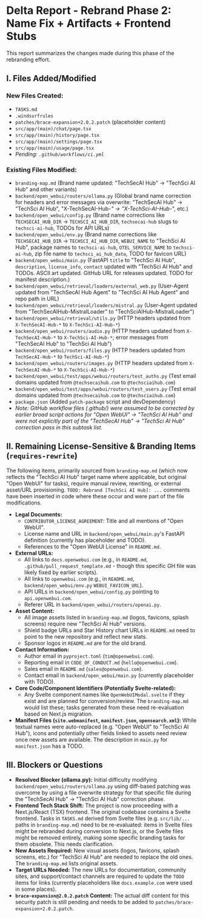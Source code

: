 # Delta Report - Rebrand Phase 2: Name Fix + Artifacts + Frontend Stubs

This report summarizes the changes made during this phase of the rebranding effort.

## I. Files Added/Modified

### New Files Created:
- `TASKS.md`
- `.windsurfrules`
- `patches/brace-expansion+2.0.2.patch` (placeholder content)
- `src/app/(main)/chat/page.tsx`
- `src/app/(main)/history/page.tsx`
- `src/app/(main)/settings/page.tsx`
- `src/app/(main)/usage/page.tsx`
- *Pending: `.github/workflows/ci.yml`*

### Existing Files Modified:
- `branding-map.md` (Brand name updated: "TechSecAI Hub" -> "TechSci AI Hub" and other variants)
- `backend/open_webui/routers/ollama.py` (Global brand name correction for headers and error messages via overwrite: "TechSecAI Hub" -> "TechSci AI Hub", "X-TechSecAI-Hub-*" -> "X-TechSci-AI-Hub-*", etc.)
- `backend/open_webui/config.py` (Brand name corrections like `TECHSECAI_HUB_DIR` -> `TECHSCI_AI_HUB_DIR`, `techsecai-hub` slugs to `techsci-ai-hub`, TODOs for API URLs)
- `backend/open_webui/env.py` (Brand name corrections like `TECHSECAI_HUB_DIR` -> `TECHSCI_AI_HUB_DIR`, `WEBUI_NAME` to "TechSci AI Hub", package names to `techsci-ai-hub`, `OTEL_SERVICE_NAME` to `techsci-ai-hub`, zip file name to `techsci_ai_hub_data`, TODO for favicon URL)
- `backend/open_webui/main.py` (FastAPI `title` to "TechSci AI Hub", `description`, `license_info`, `contact` updated with "TechSci AI Hub" and TODOs. ASCII art updated. GitHub URL for releases updated. TODO for manifest description.)
- `backend/open_webui/retrieval/loaders/external_web.py` (User-Agent updated from "TechSecAI Hub Agent" to "TechSci AI Hub Agent" and repo path in URL)
- `backend/open_webui/retrieval/loaders/mistral.py` (User-Agent updated from "TechSecAIHub-MistralLoader" to "TechSciAIHub-MistralLoader")
- `backend/open_webui/retrieval/utils.py` (HTTP headers updated from `X-TechSecAI-Hub-*` to `X-TechSci-AI-Hub-*`)
- `backend/open_webui/routers/audio.py` (HTTP headers updated from `X-TechSecAI-Hub-*` to `X-TechSci-AI-Hub-*`; error messages from "TechSecAI Hub" to "TechSci AI Hub")
- `backend/open_webui/routers/files.py` (HTTP headers updated from `TechSecAI-Hub-*` to `TechSci-AI-Hub-*`)
- `backend/open_webui/routers/images.py` (HTTP headers updated from `X-TechSecAI-Hub-*` to `X-TechSci-AI-Hub-*`)
- `backend/open_webui/test/apps/webui/routers/test_auths.py` (Test email domains updated from `@techsecaihub.com` to `@techsciaihub.com`)
- `backend/open_webui/test/apps/webui/routers/test_users.py` (Test email domains updated from `@techsecaihub.com` to `@techsciaihub.com`)
- `package.json` (Added `patch-package` script and devDependency)
- *Note: GitHub workflow files (.github/) were assumed to be corrected by earlier broad script actions for "Open WebUI" -> "TechSci AI Hub" and were not explicitly part of the "TechSecAI Hub" -> "TechSci AI Hub" correction pass in this subtask list.*

## II. Remaining License-Sensitive & Branding Items (`requires-rewrite`)

The following items, primarily sourced from `branding-map.md` (which now reflects the "TechSci AI Hub" target name where applicable, but original "Open WebUI" for tasks), require manual review, rewriting, or external asset/URL provisioning. `TODO: Rebrand [TechSci AI Hub]: ...` comments have been inserted in code where these occur and were part of the file modifications.

*   **Legal Documents:**
    *   `CONTRIBUTOR_LICENSE_AGREEMENT`: Title and all mentions of "Open WebUI".
    *   License name and URL in `backend/open_webui/main.py`'s FastAPI definition (currently has placeholder and TODO).
    *   References to the "Open WebUI License" in `README.md`.
*   **External URLs:**
    *   All links to `docs.openwebui.com` (e.g., in `README.md`, `.github/pull_request_template.md` - though this specific GH file was likely fixed by earlier scripts).
    *   All links to `openwebui.com` (e.g., in `README.md`, `backend/open_webui/env.py` `WEBUI_FAVICON_URL`).
    *   API URLs in `backend/open_webui/config.py` pointing to `api.openwebui.com`.
    *   Referer URL in `backend/open_webui/routers/openai.py`.
*   **Asset Content:**
    *   All image assets listed in `branding-map.md` (logos, favicons, splash screens) require new "TechSci AI Hub" versions.
    *   Shield badge URLs and Star History chart URLs in `README.md` need to point to the new repository and reflect new stats.
    *   Sponsor logos in `README.md` are for the old brand.
*   **Contact Information:**
    *   Author email in `pyproject.toml` (`tim@openwebui.com`).
    *   Reporting email in `CODE_OF_CONDUCT.md` (`hello@openwebui.com`).
    *   Sales email in `README.md` (`sales@openwebui.com`).
    *   Contact email in `backend/open_webui/main.py` (currently placeholder with TODO).
*   **Core Code/Component Identifiers (Potentially Svelte-related):**
    *   Any Svelte component names like `OpenWebUIModal.svelte` if they exist and are planned for conversion/review. The `branding-map.md` would list these; tasks generated from these need re-evaluation based on Next.js migration.
*   **Manifest Files (`site.webmanifest`, `manifest.json`, `opensearch.xml`):** While textual names were auto-replaced (e.g. "Open WebUI" to "TechSci AI Hub"), icons and potentially other fields linked to assets need review once new assets are available. The description in `main.py` for `manifest.json` has a TODO.

## III. Blockers or Questions

*   **Resolved Blocker (ollama.py):** Initial difficulty modifying `backend/open_webui/routers/ollama.py` using diff-based patching was overcome by using a file overwrite strategy for that specific file during the "TechSecAI Hub" -> "TechSci AI Hub" correction phase.
*   **Frontend Tech Stack Shift:** The project is now proceeding with a Next.js/React (TSX) frontend. The original codebase contains a Svelte frontend. Tasks in `TASKS.md` derived from Svelte files (e.g. `src/lib/...` paths in `branding-map.md`) need to be re-evaluated: items in Svelte files might be rebranded during conversion to Next.js, or the Svelte files might be removed entirely, making some specific branding tasks for them obsolete. This needs clarification.
*   **New Assets Required:** New visual assets (logos, favicons, splash screens, etc.) for "TechSci AI Hub" are needed to replace the old ones. The `branding-map.md` lists original assets.
*   **Target URLs Needed:** The new URLs for documentation, community sites, and support/contact channels are required to update the `TODO` items for links (currently placeholders like `docs.example.com` were used in some places).
*   **`brace-expansion@2.0.2.patch` Content:** The actual diff content for this security patch is still pending and needs to be added to `patches/brace-expansion+2.0.2.patch`.
